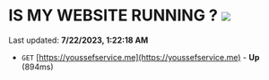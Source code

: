 # IS MY WEBSITE RUNNING ? [![](https://img.shields.io/static/v1?label=Sponsor&message=%E2%9D%A4&logo=GitHub&color=%23fe8e86)](https://github.com/sponsors/<username>)

Last updated: **7/22/2023, 1:22:18 AM**

- `GET` [https://youssefservice.me](https://youssefservice.me) - **Up** (894ms)
